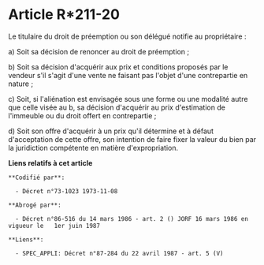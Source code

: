 # Article R*211-20

Le titulaire du droit de préemption ou son délégué notifie au propriétaire :

a) Soit sa décision de renoncer au droit de préemption ;

b) Soit sa décision d'acquérir aux prix et conditions proposés par le vendeur s'il s'agit d'une vente ne faisant pas l'objet
d'une contrepartie en nature ;

c) Soit, si l'aliénation est envisagée sous une forme ou une modalité autre que celle visée au b, sa décision d'acquérir au
prix d'estimation de l'immeuble ou du droit offert en contrepartie ;

d) Soit son offre d'acquérir à un prix qu'il détermine et à défaut d'acceptation de cette offre, son intention de faire fixer
la valeur du bien par la juridiction compétente en matière d'expropriation.

**Liens relatifs à cet article**

	**Codifié par**:

	  - Décret n°73-1023 1973-11-08

	**Abrogé par**:

	  - Décret n°86-516 du 14 mars 1986 - art. 2 () JORF 16 mars 1986 en vigueur le   1er juin 1987

	**Liens**:

	  - SPEC_APPLI: Décret n°87-284 du 22 avril 1987 - art. 5 (V)
